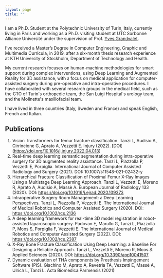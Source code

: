 ```yaml
---
layout: page
title: ""
---
```


I am a Ph.D. Student at the Polytechnic University of Turin, Italy, currently living in Paris and working as a Ph.D. visiting student at UTC Sorbonne Alliance Université under the supervision of Prof. [Yves Grandvalet](https://scholar.google.com/citations?user=ZX9LE3QAAAAJ&hl=en).

I've received a Master’s Degree in Computer Engineering, Graphic and Multimedia Curricula, in 2019, after a six-month thesis research experience at KTH University of Stockholm, Department of Technology and Health. 

My current research focuses on human-machine methodologies for smart support during complex interventions, using Deep Learning and Augmented Reality for 3D assistance, with a focus on medical application for computer-assisted surgery during pre-operative and intra-operative procedures. I have collaborated with several research groups in the medical field, such as the CTO of Turin's orthopedic team, the San Luigi Hospital's urology team, and the Molinette's maxillofacial team. 

I have lived in three countries (Italy, Sweden and France) and speak English, French and Italian.

## Publications

1. Vision Transformers for femur fracture classification. Tanzi L, Audisio A, Cirrincione G, Aprato A, Vezzetti E. Injury (2022). [DOI] (https://doi.org/10.1016/j.injury.2022.04.013)
2. Real-time deep learning semantic segmentation during intra-operative surgery for 3D augmented reality assistance. Tanzi L, Piazzolla P, Vezzetti E, Porpiglia. International Journal of Computer Assisted Radiology and Surgery (2021). DOI: 10.1007/s11548-021-02432-y
3. Hierarchical Fracture Classification of Proximal Femur X-Ray Images Using a Multistage Deep Learning Approach. Tanzi L, Vezzetti E, Moreno R, Aprato A, Audisio A, Massè A. European Journal of Radiology 133 (2020). DOI: https://doi.org/10.1016/j.ejrad.2020.109373
4. Intraoperative Surgery Room Management: a Deep Learning Perspectives. Tanzi L, Piazzolla P, Vezzetti E. The International Journal of Medical Robotics and Computer Assisted Surgery (2020). DOI: https://doi.org/10.1002/rcs.2136
5. A deep learning framework for real-time 3D model registration in robot-assisted laparoscopic surgery. Padovan E, Marullo G, Tanzi L, Piazzolla P, Moos S, Porpiglia F, Vezzetti E. The International Journal of Medical Robotics and Computer Assisted Surgery (2022). DOI: https://doi.org/10.1002/rcs.2387
6. X-Ray Bone Fracture Classification Using Deep Learning: a Baseline For Designing a Reliable Approach. Tanzi L, Vezzetti E, Moreno R, Moos S. Applied Sciences (2020). DOI: https://doi.org/10.3390/app10041507
7. Dynamic evaluation of THA components by Prosthesis Impingement Software (PIS). Giachino M, Aprato A, Revetria TA, Vezzetti E, Massè A, Ulrich L, Tanzi L. Acta Biomedica Parmensis (2021)
